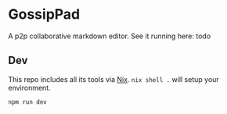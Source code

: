 # GossipPad

A p2p collaborative markdown editor. See it running here: todo


## Dev

This repo includes all its tools via [Nix](https://nixos.org). `nix shell .`
will setup your environment.

`npm run dev`
